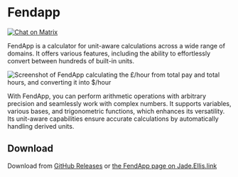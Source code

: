 # Fendapp

[![Chat on Matrix](https://img.shields.io/badge/chat%20on-matrix-white?logo=matrix)](https://matrix.to/#/#fendapp:ellis.link)

FendApp is a calculator for unit-aware calculations across a wide range of domains. It offers various features, including the ability to effortlessly convert between hundreds of built-in units. 

![Screenshot of FendApp calculating the £/hour from total pay and total hours, and converting it into $/hour](https://github.com/user-attachments/assets/5cd9b993-1a75-4c6d-9e58-87736f52a69f)

With FendApp, you can perform arithmetic operations with arbitrary precision and seamlessly work with complex numbers. It supports variables, various bases, and trigonometric functions, which enhances its versatility. Its unit-aware capabilities ensure accurate calculations by automatically handling derived units.

## Download 

Download from [GitHub Releases](https://github.com/JadedBlueEyes/fendapp/releases) or [the FendApp page on Jade.Ellis.link](https://jade.ellis.link/projects/fendapp)
